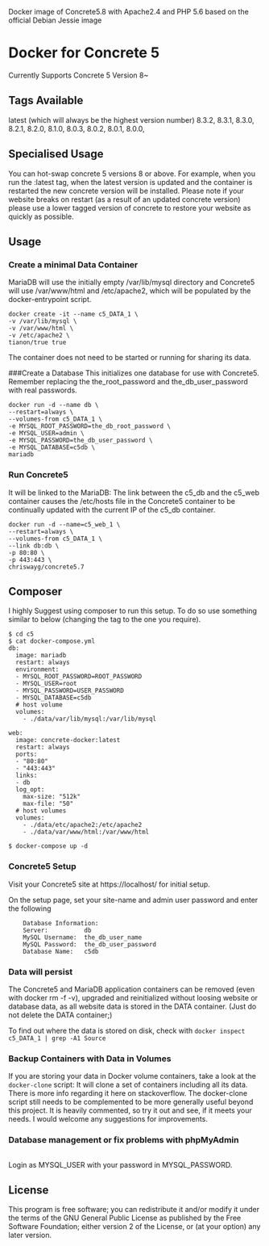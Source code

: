 Docker image of Concrete5.8 with Apache2.4 and PHP 5.6 based on the official Debian Jessie image
# Docker for Concrete 5
Currently Supports Concrete 5 Version 8~

## Tags Available
latest (which will always be the highest version number)
8.3.2,
8.3.1,
8.3.0,
8.2.1,
8.2.0,
8.1.0,
8.0.3,
8.0.2,
8.0.1,
8.0.0,

## Specialised Usage
You can hot-swap concrete 5 versions 8 or above. For example, when you run the :latest tag, when the latest version is updated and the container is restarted the new concrete version will be installed. Please note if your website breaks on restart (as a result of an updated concrete version) please use a lower tagged version of concrete to restore your website as quickly as possible.

## Usage
### Create a minimal Data Container
MariaDB will use the initially empty /var/lib/mysql directory and Concrete5 will use /var/www/html and /etc/apache2, which will be populated by the docker-entrypoint script.

```
docker create -it --name c5_DATA_1 \
-v /var/lib/mysql \
-v /var/www/html \
-v /etc/apache2 \
tianon/true true
```
The container does not need to be started or running for sharing its data.

###Create a Database
This initializes one database for use with Concrete5. Remember replacing the the_root_password and the_db_user_password with real passwords.

```
docker run -d --name db \
--restart=always \
--volumes-from c5_DATA_1 \
-e MYSQL_ROOT_PASSWORD=the_db_root_password \
-e MYSQL_USER=admin \
-e MYSQL_PASSWORD=the_db_user_password \
-e MYSQL_DATABASE=c5db \
mariadb
```
### Run Concrete5
It will be linked to the MariaDB: The link between the c5_db and the c5_web container causes the /etc/hosts file in the Concrete5 container to be continually updated with the current IP of the c5_db container.
```
docker run -d --name=c5_web_1 \
--restart=always \
--volumes-from c5_DATA_1 \
--link db:db \
-p 80:80 \
-p 443:443 \
chriswayg/concrete5.7
```

## Composer
I highly Suggest using composer to run this setup. To do so use something similar to below (changing the tag to the one you require).
```
$ cd c5
$ cat docker-compose.yml
db:
  image: mariadb
  restart: always
  environment:
  - MYSQL_ROOT_PASSWORD=ROOT_PASSWORD
  - MYSQL_USER=root
  - MYSQL_PASSWORD=USER_PASSWORD
  - MYSQL_DATABASE=c5db
  # host volume
  volumes:
    - ./data/var/lib/mysql:/var/lib/mysql

web:
  image: concrete-docker:latest
  restart: always
  ports:
  - "80:80"
  - "443:443"
  links:
  - db
  log_opt:
    max-size: "512k"
    max-file: "50"
  # host volumes
  volumes:
    - ./data/etc/apache2:/etc/apache2
    - ./data/var/www/html:/var/www/html

$ docker-compose up -d
```

### Concrete5 Setup
Visit your Concrete5 site at https://localhost/ for initial setup.

On the setup page, set your site-name and admin user password and enter the following
```
	Database Information:
	Server:          db
	MySQL Username:  the_db_user_name
	MySQL Password:  the_db_user_password
	Database Name:   c5db
```
### Data will persist
The Concrete5 and MariaDB application containers can be removed (even with docker rm -f -v), upgraded and reinitialized without loosing website or database data, as all website data is stored in the DATA container. (Just do not delete the DATA container;)

To find out where the data is stored on disk, check with ``` docker inspect c5_DATA_1 | grep -A1 Source ```

### Backup Containers with Data in Volumes
If you are storing your data in Docker volume containers, take a look at the ``` docker-clone ``` script: It will clone a set of containers including all its data. There is more info regarding it here on stackoverflow. The docker-clone script still needs to be complemented to be more generally useful beyond this project. It is heavily commented, so try it out and see, if it meets your needs. I would welcome any suggestions for improvements.

### Database management or fix problems with phpMyAdmin
``` docker run --rm --link c5_db_1:mysql -p 12345:80 nazarpc/phpmyadmin
```
Login as MYSQL_USER with your password in MYSQL_PASSWORD.

## License
This program is free software; you can redistribute it and/or modify it under the terms of the GNU General Public License as published by the Free Software Foundation; either version 2 of the License, or (at your option) any later version.

